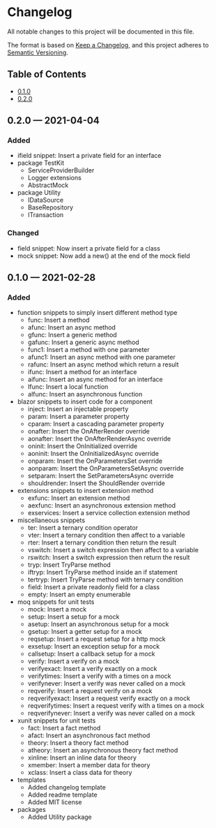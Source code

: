 # Changelog

All notable changes to this project will be documented in this file.

The format is based on [Keep a Changelog](https://keepachangelog.com/en/1.0.0/),
and this project adheres to [Semantic Versioning](https://semver.org/spec/v2.0.0.html).

## Table of Contents
- [0.1.0](#010--2021-02-28)
- [0.2.0](#020--2021-04-04)

## 0.2.0 &#8212; 2021-04-04

### Added

- ifield snippet: Insert a private field for an interface
- package TestKit
	- ServiceProviderBuilder
	- Logger extensions
	- AbstractMock
- package Utility
  - IDataSource
  - BaseRepository
  - ITransaction

### Changed

- field snippet: Now insert a private field for a class
- mock snippet: Now add a new() at the end of the mock field

## 0.1.0 &#8212; 2021-02-28

### Added

- function snippets to simply insert different method type
  - func: Insert a method
  - afunc: Insert an async method
  - gfunc: Insert a generic method
  - gafunc: Insert a generic async method
  - func1: Insert a method with one parameter
  - afunc1: Insert an async method with one parameter
  - rafunc: Insert an async method which return a result
  - ifunc: Insert a method for an interface
  - aifunc: Insert an async method for an interface
  - lfunc: Insert a local function
  - alfunc: Insert an asynchronous function
- blazor snippets to insert code for a component
  - inject: Insert an injectable property
  - param: Insert a parameter property
  - cparam: Insert a cascading parameter property
  - onafter: Insert the OnAfterRender override
  - aonafter: Insert the OnAfterRenderAsync override
  - oninit: Insert the OnInitialized override
  - aoninit: Insert the OnInitializedAsync override
  - onparam: Insert the OnParametersSet override
  - aonparam: Insert the OnParametersSetAsync override
  - setparam: Insert the SetParametersAsync override
  - shouldrender: Insert the ShouldRender override
- extensions snippets to insert extension method
  - exfunc: Insert an extension method
  - aexfunc: Insert an asynchronous extension method
  - exservices: Insert a service collection extension method
- miscellaneous snippets
  - ter: Insert a ternary condition operator
  - vter: Insert a ternary condition then affect to a variable
  - rter: Insert a ternary condition then return the result
  - vswitch: Insert a switch expression then affect to a variable
  - rswitch: Insert a switch expression then return the result
  - tryp: Insert TryParse method
  - iftryp: Insert TryParse method inside an if statement
  - tertryp: Insert TryParse method with ternary condition
  - field: Insert a private readonly field for a class
  - empty: Insert an empty enumerable
- moq snippets for unit tests
  - mock: Insert a mock
  - setup: Insert a setup for a mock
  - asetup: Insert an asynchronous setup for a mock
  - gsetup: Insert a getter setup for a mock
  - reqsetup: Insert a request setup for a http mock
  - exsetup: Insert an exception setup for a mock
  - callsetup: Insert a callback setup for a mock
  - verify: Insert a verify on a mock
  - verifyexact: Insert a verify exactly on a mock
  - verifytimes: Insert a verify with a times on a mock
  - verifynever: Insert a verify was never called on a mock
  - reqverify: Insert a request verify on a mock
  - reqverifyexact: Insert a request verify exactly on a mock
  - reqverifytimes: Insert a request verify with a times on a mock
  - reqverifynever: Insert a verify was never called on a mock
- xunit snippets for unit tests
  - fact: Insert a fact method
  - afact: Insert an asynchronous fact method
  - theory: Insert a theory fact method
  - atheory: Insert an asynchronous theory fact method
  - xinline: Insert an inline data for theory
  - xmember: Insert a member data for theory
  - xclass: Insert a class data for theory
- templates
  - Added changelog template
  - Added readme template
  - Added MIT license
- packages
  - Added Utility package